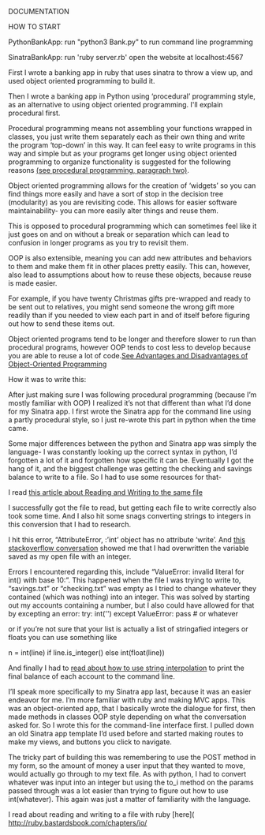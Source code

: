 DOCUMENTATION

HOW TO START

PythonBankApp:
run "python3 Bank.py" to run command line programming

SinatraBankApp:
run 'ruby server.rb'
open the website at localhost:4567


First I wrote a banking app in ruby that uses sinatra to throw a view up, and used object oriented programming to build it.

Then I wrote a banking app in Python using ‘procedural’ programming style, as an alternative to using object oriented programming. I'll explain procedural first.

Procedural programming means not assembling your functions wrapped in classes, you just write them separately each as their own thing and write the program ‘top-down’ in this way. It can feel easy to write programs in this way and simple but as your programs get longer using object oriented programming to organize functionality is suggested for the following reasons [(see procedural programming, paragraph two)](https://www.codementor.io/learn-programming/comparing-programming-paradigms-procedural-programming-vs-object-oriented-programming).


Object oriented programming allows for the creation of ‘widgets’ so you can find things more easily and have a sort of stop in the decision tree (modularity) as you are revisiting code. This allows for easier software maintainability- you can more easily alter things and reuse them.

This is opposed to procedural programming which can sometimes feel like it just goes on and on without a break or separation which can lead to confusion in longer programs as you try to revisit them.

OOP is also extensible, meaning you can add new attributes and behaviors to them and make them fit in other places pretty easily. This can, however, also lead to assumptions about how to reuse these objects, because reuse is made easier.

For example, if you have twenty Christmas gifts pre-wrapped and ready to be sent out to relatives, you might send someone the wrong gift more readily than if you needed to view each part in and of itself before figuring out how to send these items out.

Object oriented programs tend to be longer and therefore slower to run than procedural programs, however OOP tends to  cost less to develop because you are able to reuse a lot of code.[See Advantages and Disadvantages of Object-Oriented Programming]( https://resources.saylor.org/wwwresources/archived/site/wp-content/uploads/2013/02/CS101-2.1.2-AdvantagesDisadvantagesOfOOP-FINAL.pdf)


How it was to write this:


After just making sure I was following procedural programming (because I’m mostly familiar with OOP) I realized it’s not that different than what I’d done for my Sinatra app. I first wrote the Sinatra app for the command line using a partly procedural style, so I just re-wrote this part in python when the time came.

Some major differences between the python and Sinatra app was simply the language- I was constantly looking up the correct syntax in python, I’d forgotten a lot of it and forgotten how specific it can be. Eventually I got the hang of it, and the biggest challenge was getting the checking and savings balance to write to a file. So I had to use some resources for that-

I read [this article about Reading and Writing to the same file]( https://stackoverflow.com/questions/14271216/beginner-python-reading-and-writing-to-the-same-file?fbclid=IwAR0QqI0jzWgQ9PQyxH3uHWRlQx2yVeyaBt3zll8ldPI2ESh0NWSUFs483yQ)

I successfully got the file to read, but getting each file to write correctly also took some time.
And I also hit some snags converting strings to integers in this conversion that I had to research.

I hit this error, “AttributeError, :’int’ object has no attribute ‘write’. And [this stackoverflow conversation]( https://stackoverflow.com/questions/23204593/attributeerror-int-object-has-no-attribute-write) showed me that I had overwritten the variable saved as my open file with an integer.

Errors I encountered regarding this, include “ValueError: invalid literal for int() with base 10:”. This happened when the file I was trying to write to, “savings.txt” or “checking.txt” was empty as I tried to change whatever they contained (which was nothing) into an integer. This was solved by starting out my accounts containing a number, but I also could have allowed for that by excepting an error:
try:
   int('')
except ValueError:
   pass      # or whatever

or if you’re not sure that your list is actually a list of stringafied integers or floats you can use something like

n = int(line) if line.is_integer() else int(float(line))


And finally I had to [read about how to use string interpolation]( https://realpython.com/python-string-formatting/) to print the final balance of each account to the command line.


I’ll speak more specifically to my Sinatra app last, because it was an easier endeavor for me. I’m more familiar with ruby and making MVC apps. This was an object-oriented app, that I basically wrote the dialogue for first, then made methods in classes OOP style depending on what the conversation asked for. So I wrote this for the command-line interface first. I pulled down an old Sinatra app template I’d used before and started making routes to make my views, and buttons you click to navigate.

The tricky part of building this was remembering to use the POST method in my form, so the amount of money a user input that they wanted to move, would actually  go through to my text file. As with python, I had to convert whatever was input into an integer but using the to_i method on the params passed through was a lot easier than trying to figure out how to use int(whatever). This again was just a matter of familiarity with the language.

I read about reading and writing to a file with ruby [here]( http://ruby.bastardsbook.com/chapters/io/
